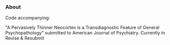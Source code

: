 ### About

Code accompanying:

"A Pervasively Thinner Neocortex is a Transdiagnostic Feature of General Psychopathology" submitted to American Journal of Psychiatry.
Currently in Revise & Resubmit

